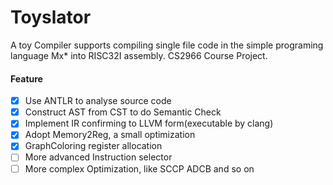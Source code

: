 # Toyslator

A toy Compiler supports compiling single file code in the simple programing language Mx* into RISC32I assembly. CS2966 Course Project.



#### Feature

- [x] Use ANTLR to analyse source code
- [x] Construct AST from CST to do Semantic Check
- [x] Implement IR confirming to LLVM form(executable by clang)
- [x] Adopt Memory2Reg, a small optimization
- [x] GraphColoring register allocation
- [ ] More advanced Instruction selector
- [ ] More complex Optimization, like SCCP ADCB and so on